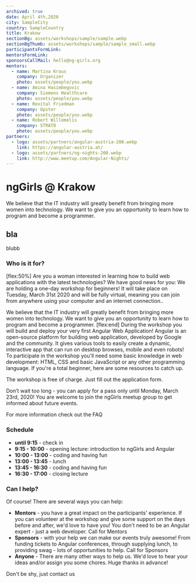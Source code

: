 ```yaml
---
archived: true
date: April 4th,2020
city: SampleCity
country: SampleCountry
title: Krakow
sectionBg: assets/workshops/sample/sample.webp
sectionBgThumb: assets/workshops/sample/sample_small.webp
participantsFormLink: 
mentorsFormLink: 
sponsorsCallMail: hello@ng-girls.org
mentors:
  - name: Martina Kraus
    company: Organizer
    photo: assets/people/you.webp
  - name: Amina Hasimbegovic
    company: Siemens Healthcare
    photo: assets/people/you.webp
  - name: Revital Friedman
    company: Opster
    photo: assets/people/you.webp
  - name: Robert Willemelis
    company: STRATO
    photo: assets/people/you.webp
partners:
  - logo: assets/partners/angular-austria-200.webp
    link: https://angular-austria.at/
  - logo: assets/partners/ng-nights-200.webp
    link: http://www.meetup.com/Angular-Nights/
---
```


# ngGirls @ Krakow

We believe that the IT industry will greatly benefit from bringing more women into technology.
We want to give you an opportunity to learn how to program and become a programmer.

## bla
blubb

### Who is it for?
[flex:50%]
Are you a woman interested in learning how to build web applications with the latest technologies? We have good news for you: We are holding a one-day workshop for beginners! It will take place on Tuesday, March 31st 2020 and will be fully virtual, meaning you can join from anywhere using your computer and an internet connection..

We believe that the IT industry will greatly benefit from bringing more women into technology. We want to give you an opportunity to learn how to program and become a programmer.
[flex:end]
During the workshop you will build and deploy your very first Angular Web Application! Angular is an open-source platform for building web application, developed by Google and the community. It gives various tools to easily create a dynamic, interactive app that can run on desktop browses, mobile and even robots!
To participate in the workshop you'll need some basic knowledge in web development: HTML, CSS and basic JavaScript or any other programming language. If you're a total beginner, here are some resources to catch up.

The workshop is free of charge. Just fill out the application form.

Don’t wait too long - you can apply for a pass only until Monday, March 23rd, 2020!
You are welcome to join the ngGirls meetup group to get informed about future events.

For more information check out the FAQ


### Schedule

- **until 9:15** - check in
- **9:15 - 10:00** - opening lecture: introduction to ngGirls and Angular
- **10:00 - 13:00** - coding and having fun
- **13:00 - 13:45** - lunch
- **13:45 - 16:30** - coding and having fun
- **16:30 - 17:00** - closing lecture

### Can I help?

Of course! There are several ways you can help:

- **Mentors** - you have a great impact on the participants' experience. If you can volunteer at the workshop and give some support on the days before and after, we'd love to have you! You don't need to be an Angular expert - just a web developer. Call for Mentors
- **Sponsors** - with your help we can make our events truly awesome! From funding tickets to Angular conferences, through supplying lunch, to providing swag - lots of opportunities to help. Call for Sponsors
- **Anyone** - There are many other ways to help us. We'd love to hear your ideas and/or assign you some chores. Huge thanks in advance!


Don't be shy, just contact us
